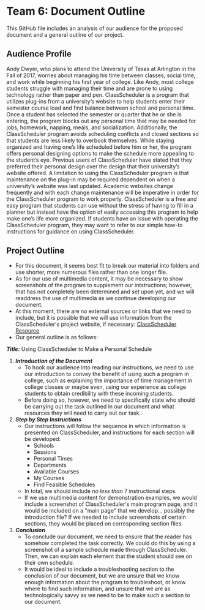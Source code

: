 # Team 6: Document Outline 

This GitHub file includes an analysis of our audience for the proposed document and a general outline of our project. 

## Audience Profile

Andy Dwyer, who plans to attend the University of Texas at Arlington in the Fall of 2017, worries about managing his time between classes, social time, and work while beginning his first year of college. Like Andy, most college students struggle with managing their time and are prone to using technology rather than paper and pen. ClassScheduler is a program that utilizes plug-ins from a university’s website to help students enter their semester course load and find balance between school and personal time. Once a student has selected the semester or quarter that he or she is entering, the program blocks out any personal time that may be needed for jobs, homework, napping, meals, and socialization. Additionally, the ClassScheduler program avoids scheduling conflicts and closed sections so that students are less likely to overbook themselves. While staying organized and having one’s life scheduled before him or her, the program offers personal designing options to make the schedule more appealing to the student’s eye. Previous users of ClassScheduler have stated that they preferred their personal design over the design that their university’s website offered. A limitation to using the ClassScheduler program is that maintenance on the plug-in may be required dependent on when a university’s website was last updated. Academic websites change frequently and with each change maintenance will be imperative in order for the ClassScheduler program to work properly. ClassScheduler is a free and easy program that students can use without the stress of having to fill in a planner but instead have the option of easily accessing this program to help make one’s life more organized. If students have an issue with operating the ClassScheduler program, they may want to refer to our simple how-to instructions for guidance on using ClassScheduler.  

## Project Outline

* For this document, it seems best fit to break our material into folders and use shorter, more numerous files rather than one longer file. 
* As for our use of multimedia content, it may be necessary to show screenshots of the program to supplement our intstructions; however, that has not completely been determined and set upon yet, and we will readdress the use of multimedia as we continue developing our document. 
* At this moment, there are no external sources or links that we need to include, but it is possible that we will use information from the ClassScheduler's project website, if necessary: [ClassScheduler Resource](https://sourceforge.net/projects/personalclassscheduler/?source=typ_redirect)
* Our general outline is as follows: 

**_Title:_** Using ClassScheduler to Make a Personal Schedule
 
 1. **_Introduction of the Document_**
    * To hook our audience into reading our instructions, we need to use our introduction to convey the benefit of using such a program in college, such as explaining the importance of time management in college classes or maybe even, using our experience as college students to obtain credibility with these incoming students. 
    * Before doing so, however, we need to specifically state who should be carrying out the task outlined in our document and what resources they will need to carry out our task. 
 2. **_Step by Step Instructions_**
    * Our instructions will follow the sequence in which information is presented on ClassScheduler, and instructions for each section will be developed:
         * Schools
         * Sessions
         * Personal Times
         * Departments
         * Available Courses
         * My Courses
         * Find Feasible Schedules
    * In total, we should include _no less than_ 7 instructional steps. 
    * If we use multimedia content for demonstration examples, we would include a screenshot of ClassScheduler's main program page, and it would be included on a "main page" that we develop... possibly the introduction file? If we needed to include screenshots of certain sections, they would be placed on corresponding section files.  
3. **_Conclusion_**
    * To conclude our document, we need to ensure that the reader has somehow completed the task correctly. We could do this by using a screenshot of a sample schedule made through ClassScheduler. Then, we can explain each element that the student should see on their own schedule. 
    * It would be ideal to include a troubleshooting section to the conclusion of our document, but we are unsure that we know enough information about the program to troubleshoot, or know where to find such information, and unsure that we are as  technologically savvy as we need to be to make such a section to our document. 
